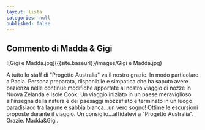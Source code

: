 ```yaml
---
layout: lista
categories: null
published: false
---
```


## Commento di Madda & Gigi

![Gigi e Madda.jpg]({{site.baseurl}}/images/Gigi e Madda.jpg)


A tutto lo staff di "Progetto Australia" va il nostro grazie. In modo particolare a Paola. Persona preparata, disponibile e simpatica che ha saputo avere pazienza nelle continue modifiche apportate al nostro viaggio di nozze in Nuova Zelanda e Isole Cook. 
Un viaggio iniziato in un paese meraviglioso all'insegna della natura e dei paesaggi mozzafiato e terminato in un luogo paradisiaco tra lagune e sabbia bianca...un vero sogno! Ottime le escursioni proposte durante il viaggio. Un consiglio...affidatevi a "Progetto Australia". Grazie. Madda&Gigi.
